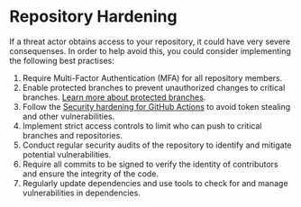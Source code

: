 # Repository Hardening

If a threat actor obtains access to your repository, it could have very severe consequenses. In order to help avoid this, you could consider implementing the following best practises:


1. Require Multi-Factor Authentication (MFA) for all repository members.
2. Enable protected branches to prevent unauthorized changes to critical branches. [Learn more about protected branches](https://docs.github.com/en/repositories/configuring-branches-and-merges-in-your-repository/managing-protected-branches/about-protected-branches).
3. Follow the [Security hardening for GitHub Actions](https://docs.github.com/en/actions/security-guides/security-hardening-for-github-actions) to avoid token stealing and other vulnerabilities.
4. Implement strict access controls to limit who can push to critical branches and repositories.
5. Conduct regular security audits of the repository to identify and mitigate potential vulnerabilities.
6. Require all commits to be signed to verify the identity of contributors and ensure the integrity of the code.
7. Regularly update dependencies and use tools to check for and manage vulnerabilities in dependencies.
